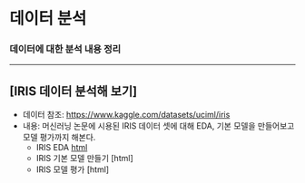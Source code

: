 # 데이터 분석
### 데이터에 대한 분석 내용 정리

-----

##  [IRIS 데이터 분석해 보기]
* 데이터 참조: https://www.kaggle.com/datasets/uciml/iris
* 내용: 머신러닝 논문에 시용된 IRIS 데이터 셋에 대해 EDA, 기본 모델을 만들어보고 모델 평가까지 해본다.
    * IRIS EDA [html](Link)
    * IRIS 기본 모델 만들기 [html]
    * IRIS 모델 평가 [html]